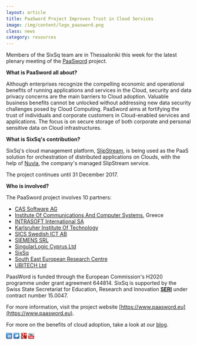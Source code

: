 ```yaml
---
layout: article
title: PaaSword Project Improves Trust in Cloud Services
image: /img/content/logo_paasword.png
class: news
category: resources
---
```

Members of the SixSq team are in Thessaloniki this week for the latest plenary meeting of the [PaaSword](https://www.paasword.eu) project. 

**What is PaaSword all about?**

Although enterprises recognize the compelling economic and operational benefits of running applications and services in the Cloud, security and data privacy concerns are the main barriers to Cloud adoption. Valuable business benefits cannot be unlocked without addressing new data security challenges posed by Cloud Computing. PaaSword aims at fortifying the trust of individuals and corporate customers in Cloud-enabled services and applications. The focus is on secure storage of both corporate and personal sensitive data on Cloud infrastructures.

**What is SixSq's contribution?**

SixSq's cloud management platform, [SlipStream](http://sixsq.com/products/slipstream), is being used as the PaaS solution for orchestration of distributed applications on Clouds, with the help of [Nuvla](http://sixsq.com/services/nuvla/), the company's managed SlipStream service.

The project continues until 31 December 2017. 

**Who is involved?**

The PaaSword project involves 10 partners:

- [CAS Software AG](http://www.cas.de/)
- [Institute Of Communications And Computer Systems](http://imu.ntua.gr/), Greece
- [INTRASOFT International SA](http://www.intrasoft-intl.com/)
- [Karlsruher Institute Of Technology](http://www.kit.edu)
- [SICS Swedish ICT AB](http://www.sics.se)
- [SIEMENS SRL](http://www.siemens.ro/)
- [SingularLogic Cyprus Ltd](http://www.singularlogic.eu)
- [SixSq](http://sixsq.com)
- [South East European Research Centre](http://www.seerc.org)
- [UBITECH Ltd](http://www.ubitech.eu)

PaasWord is funded through the European Commission's H2020 programme under grant agreement 644814. SixSq is supported by the Swiss State Secretariat for Education, Research and Innovation **[SERI][seri]** under contract number 15.0047.

For more information, visit the project website [https://www.paasword.eu](https://www.paasword.eu).

For more on the benefits of cloud adoption, take a look at our [blog](http://media.sixsq.com/blog/what-is-cloud-technology).

<a href="http://linkedin.com/company/sixsq"><img src="/img/design/linkedin_small.png" alt="LinkedIn" width="16" /></a> <a href="http://twitter.com/@sixsq"><img src="/img/design/twitter_small.png" alt="Twitter" width="16" /></a> <a href="http://plus.google.com/+sixsq"><img src="/img/design/google_plus_small.png" alt="Google+" width="16" /></a> <a href="https://www.youtube.com/channel/UCGYw3n7c-QsDtsVH32By1-g"><img src="/img/design/youtube_small.png" alt="Youtube" width="16"/></a>

[seri]: https://www.sbfi.admin.ch/sbfi/en/home.html



